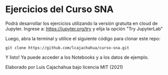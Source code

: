 # Ejercicios del Curso SNA

Podrá desarrollar los ejercicios utilizando la versión gratuita en cloud de Jupyter. Ingrese a: https://jupyter.org/try y elija la opción "Try JupyterLab"

Luego, abra la terminal y utilice el siguiente código para clonar este repo:

```
git clone https://github.com/lcajachahua/curso-sna.git
```

Y listo! Ya puede acceder a los Notebooks y a los datos de ejemplo.




Elaborado por Luis Cajachahua bajo licencia MIT (2021)
